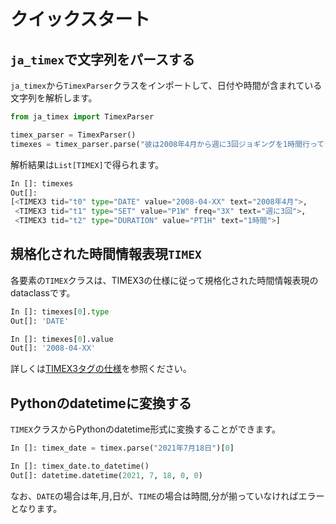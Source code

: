 # クイックスタート

## `ja_timex`で文字列をパースする
`ja_timex`から`TimexParser`クラスをインポートして、日付や時間が含まれている文字列を解析します。

```python
from ja_timex import TimexParser

timex_parser = TimexParser()
timexes = timex_parser.parse("彼は2008年4月から週に3回ジョギングを1時間行ってきた")
```

解析結果は`List[TIMEX]`で得られます。

```python
In []: timexes
Out[]:
[<TIMEX3 tid="t0" type="DATE" value="2008-04-XX" text="2008年4月">,
 <TIMEX3 tid="t1" type="SET" value="P1W" freq="3X" text="週に3回">,
 <TIMEX3 tid="t2" type="DURATION" value="PT1H" text="1時間">]
```

## 規格化された時間情報表現`TIMEX`

各要素の`TIMEX`クラスは、TIMEX3の仕様に従って規格化された時間情報表現のdataclassです。

```python
In []: timexes[0].type
Out[]: 'DATE'

In []: timexes[0].value
Out[]: '2008-04-XX'
```

詳しくは[TIMEX3タグの仕様](timex3.md)を参照ください。

## Pythonのdatetimeに変換する
`TIMEX`クラスからPythonのdatetime形式に変換することができます。

```python
In []: timex_date = timex.parse("2021年7月18日")[0]

In []: timex_date.to_datetime()
Out[]: datetime.datetime(2021, 7, 18, 0, 0)
```

なお、`DATE`の場合は年,月,日が、`TIME`の場合は時間,分が揃っていなければエラーとなります。